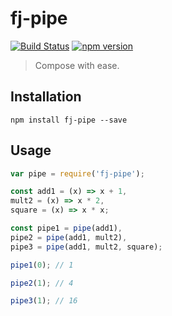 # fj-pipe

[![Build Status](https://travis-ci.org/fp-js/fj-pipe.svg)](https://travis-ci.org/fp-js/fj-pipe) [![npm version](https://badge.fury.io/js/fj-pipe.svg)](http://badge.fury.io/js/fj-pipe)
> Compose with ease.

## Installation

`npm install fj-pipe --save`

## Usage

```js
var pipe = require('fj-pipe');

const add1 = (x) => x + 1,
mult2 = (x) => x * 2,
square = (x) => x * x;

const pipe1 = pipe(add1),
pipe2 = pipe(add1, mult2),
pipe3 = pipe(add1, mult2, square);

pipe1(0); // 1

pipe2(1); // 4

pipe3(1); // 16

```

